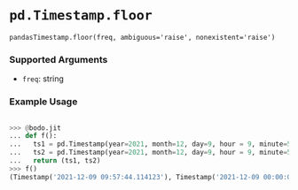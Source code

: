 # `pd.Timestamp.floor`


`pandasTimestamp.floor(freq, ambiguous='raise', nonexistent='raise')`

### Supported Arguments

- `freq`: string

### Example Usage

```py

>>> @bodo.jit
... def f():
...   ts1 = pd.Timestamp(year=2021, month=12, day=9, hour = 9, minute=57, second=44, microsecond=114123)
...   ts2 = pd.Timestamp(year=2021, month=12, day=9, hour = 9, minute=57, second=44, microsecond=114123).ceil("D")
...   return (ts1, ts2)
>>> f()
(Timestamp('2021-12-09 09:57:44.114123'), Timestamp('2021-12-09 00:00:00'))
```


